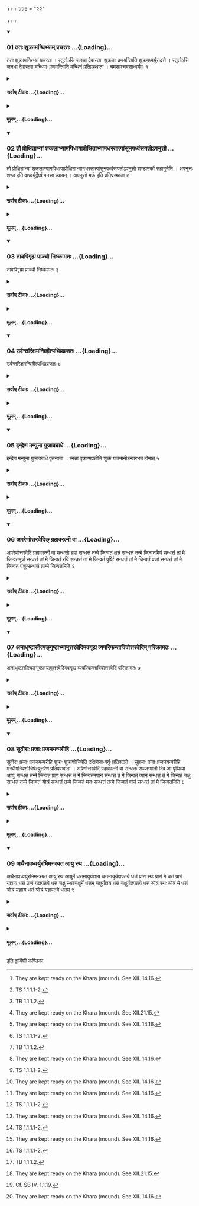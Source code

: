 +++
title = "२२"

+++

<div class="js_include" includetitle="true" newlevelforh1="3" unfilled url="/vedAH_yajuH/taittirIyam/sUtram/ApastambaH/shrautam/vishvAsa-prastutiH/12/22/01_tataH_shukrAmanthibhyAm_pracharataH.md">
<details open><summary><h3>01 ततः शुक्रामन्थिभ्याम् प्रचरतः ...{Loading}...</h3></summary>

ततः शुक्रामन्थिभ्यां प्रचरतः । स्तुतोऽसि जनधा देवास्त्वा शुक्रपाः प्रणयन्त्विति शुक्रमध्वर्युरादत्ते । स्तुतोऽसि जनधा देवास्त्वा मन्थिपाः प्रणयन्त्विति मन्थिनं प्रतिप्रस्थाता । चमसांश्चमसाध्वर्यवः १
</details>
</div>
<div class="js_include collapsed" newlevelforh1="4" title="सर्वाष् टीकाः" unfilled url="/vedAH_yajuH/taittirIyam/sUtram/ApastambaH/shrautam/sarvASh_TIkAH/12/22/01_tataH_shukrAmanthibhyAm_pracharataH.md">
<details><summary><h4>सर्वाष् टीकाः ...{Loading}...</h4></summary>
<details><summary>थिते</summary>

1. Then (the Adhvaryu and the Pratiprasthātr̥) perform the ritual with the Śukra and Manthin (-scoops).[^1] With stuto'si janadhā devāstvā śukrapāḥ...[^2] the Adhvaryu takes the Śukra (-scoop). With stuto'si janadhā devāstvā manthipāḥ...[^3] the Pratiprasthātr̥ takes the Manthin (-scoop). The Camasādhvaryus (take) the goblets.[^4]   

[^1]: They are kept ready on the Khara (mound). See XII. 14.16.   

[^2]: TS 1.1.1.1-2.  

[^3]: TB 1.1.1.2.  

[^4]: They are kept ready on the Khara (mound). See XII.21.15.   
</details>
</details>
</div>
<div class="js_include collapsed" newlevelforh1="4" title="मूलम्" unfilled url="/vedAH_yajuH/taittirIyam/sUtram/ApastambaH/shrautam/mUlam/12/22/01_tataH_shukrAmanthibhyAm_pracharataH.md">
<details><summary><h4>मूलम् ...{Loading}...</h4></summary>

ततः शुक्रामन्थिभ्यां प्रचरतः । स्तुतोऽसि जनधा देवास्त्वा शुक्रपाः प्रणयन्त्विति शुक्रमध्वर्युरादत्ते । स्तुतोऽसि जनधा देवास्त्वा मन्थिपाः प्रणयन्त्विति मन्थिनं प्रतिप्रस्थाता । चमसांश्चमसाध्वर्यवः १
</details>
</div>
<div class="js_include" includetitle="true" newlevelforh1="3" unfilled url="/vedAH_yajuH/taittirIyam/sUtram/ApastambaH/shrautam/vishvAsa-prastutiH/12/22/02_tau_proxitAbhyAM_shakalAbhyAmapidhAyAproxitAbhyAmadhastAtpAMsUnapadhvaMsayato-panuttau.md">
<details open><summary><h3>02 तौ प्रोक्षिताभ्यां शकलाभ्यामपिधायाप्रोक्षिताभ्यामधस्तात्पांसूनपध्वंसयतोऽपनुत्तौ ...{Loading}...</h3></summary>

तौ प्रोक्षिताभ्यां शकलाभ्यामपिधायाप्रोक्षिताभ्यामधस्तात्पांसूनपध्वंसयतोऽपनुत्तौ शण्डामर्कौ सहामुनेति । अपनुत्तः शण्ड इति वाध्वर्युर्द्वेष्यं मनसा ध्यायन् । अपनुत्तो मर्क इति प्रतिप्रस्थाता २
</details>
</div>
<div class="js_include collapsed" newlevelforh1="4" title="सर्वाष् टीकाः" unfilled url="/vedAH_yajuH/taittirIyam/sUtram/ApastambaH/shrautam/sarvASh_TIkAH/12/22/02_tau_proxitAbhyAM_shakalAbhyAmapidhAyAproxitAbhyAmadhastAtpAMsUnapadhvaMsayato-panuttau.md">
<details><summary><h4>सर्वाष् टीकाः ...{Loading}...</h4></summary>
<details><summary>थिते</summary>

2. Having covered these scoops by means of the two splinters on which water has been sprinkled, (the Adhvaryu and the Pratiprasthātr̥ wipe off the dust below them by means of the two splinters on which water has not been sprinkled, with apanuttau śaṇḍāmarkau saha N.N.[^1] or the Adharvyu (does this) with apanuttaḥ śaṇḍaḥ...[^2] while thinking about the enemy, and the Pratiprasthātr̥ (does this) with apanutto markaḥ...[^3]   

[^1]: The name of the enemy is to be used here. For the formula see TS VI.4.10.2.   

[^2-3]: For these formulae cp. ŚB IV.2.1.13.   
</details>
</details>
</div>
<div class="js_include collapsed" newlevelforh1="4" title="मूलम्" unfilled url="/vedAH_yajuH/taittirIyam/sUtram/ApastambaH/shrautam/mUlam/12/22/02_tau_proxitAbhyAM_shakalAbhyAmapidhAyAproxitAbhyAmadhastAtpAMsUnapadhvaMsayato-panuttau.md">
<details><summary><h4>मूलम् ...{Loading}...</h4></summary>

तौ प्रोक्षिताभ्यां शकलाभ्यामपिधायाप्रोक्षिताभ्यामधस्तात्पांसूनपध्वंसयतोऽपनुत्तौ शण्डामर्कौ सहामुनेति । अपनुत्तः शण्ड इति वाध्वर्युर्द्वेष्यं मनसा ध्यायन् । अपनुत्तो मर्क इति प्रतिप्रस्थाता २
</details>
</div>
<div class="js_include" includetitle="true" newlevelforh1="3" unfilled url="/vedAH_yajuH/taittirIyam/sUtram/ApastambaH/shrautam/vishvAsa-prastutiH/12/22/03_tAvapigRhya_prAnchau_niShkrAmataH.md">
<details open><summary><h3>03 तावपिगृह्य प्राञ्चौ निष्क्रामतः ...{Loading}...</h3></summary>

तावपिगृह्य प्राञ्चौ निष्क्रामतः ३
</details>
</div>
<div class="js_include collapsed" newlevelforh1="4" title="सर्वाष् टीकाः" unfilled url="/vedAH_yajuH/taittirIyam/sUtram/ApastambaH/shrautam/sarvASh_TIkAH/12/22/03_tAvapigRhya_prAnchau_niShkrAmataH.md">
<details><summary><h4>सर्वाष् टीकाः ...{Loading}...</h4></summary>
<details><summary>थिते</summary>

3. Holding those scoops[^1] they go out of the Havirdhāna shed) towards the east.[^2]   

[^1]: The Adhvaryu and the Pratiprasthātr̥, each one holds his cup with both the hands; one hand upon the cup and the other hand below it.  

[^2]: Cf. TS VI.4.10.2-3.   
</details>
</details>
</div>
<div class="js_include collapsed" newlevelforh1="4" title="मूलम्" unfilled url="/vedAH_yajuH/taittirIyam/sUtram/ApastambaH/shrautam/mUlam/12/22/03_tAvapigRhya_prAnchau_niShkrAmataH.md">
<details><summary><h4>मूलम् ...{Loading}...</h4></summary>

तावपिगृह्य प्राञ्चौ निष्क्रामतः ३
</details>
</div>
<div class="js_include" includetitle="true" newlevelforh1="3" unfilled url="/vedAH_yajuH/taittirIyam/sUtram/ApastambaH/shrautam/vishvAsa-prastutiH/12/22/04_urvantarixamanvihItyabhipravrajataH.md">
<details open><summary><h3>04 उर्वन्तरिक्षमन्विहीत्यभिप्रव्रजतः ...{Loading}...</h3></summary>

उर्वन्तरिक्षमन्विहीत्यभिप्रव्रजतः ४
</details>
</div>
<div class="js_include collapsed" newlevelforh1="4" title="सर्वाष् टीकाः" unfilled url="/vedAH_yajuH/taittirIyam/sUtram/ApastambaH/shrautam/sarvASh_TIkAH/12/22/04_urvantarixamanvihItyabhipravrajataH.md">
<details><summary><h4>सर्वाष् टीकाः ...{Loading}...</h4></summary>
<details><summary>थिते</summary>

4. With urvantarikṣamanvihi... they go forth. (continuously).  

</details>
</details>
</div>
<div class="js_include collapsed" newlevelforh1="4" title="मूलम्" unfilled url="/vedAH_yajuH/taittirIyam/sUtram/ApastambaH/shrautam/mUlam/12/22/04_urvantarixamanvihItyabhipravrajataH.md">
<details><summary><h4>मूलम् ...{Loading}...</h4></summary>

उर्वन्तरिक्षमन्विहीत्यभिप्रव्रजतः ४
</details>
</div>
<div class="js_include" includetitle="true" newlevelforh1="3" unfilled url="/vedAH_yajuH/taittirIyam/sUtram/ApastambaH/shrautam/vishvAsa-prastutiH/12/22/05_indreNa_manyunA_yujAvabAdhe.md">
<details open><summary><h3>05 इन्द्रेण मन्युना युजावबाधे ...{Loading}...</h3></summary>

इन्द्रेण मन्युना युजावबाधे पृतन्यता । घ्नता वृत्राण्यप्रतीति शुक्रं यजमानोऽन्वारभत होमात् ५
</details>
</div>
<div class="js_include collapsed" newlevelforh1="4" title="सर्वाष् टीकाः" unfilled url="/vedAH_yajuH/taittirIyam/sUtram/ApastambaH/shrautam/sarvASh_TIkAH/12/22/05_indreNa_manyunA_yujAvabAdhe.md">
<details><summary><h4>सर्वाष् टीकाः ...{Loading}...</h4></summary>
<details><summary>थिते</summary>

5. Upto the act of offering the libation, the sacrificer holds the Śukra(-cup) with indreṆa manyunā yujā...[^1]  

[^1]: For the ritual and the formula see MS IV.6.3.  
</details>
</details>
</div>
<div class="js_include collapsed" newlevelforh1="4" title="मूलम्" unfilled url="/vedAH_yajuH/taittirIyam/sUtram/ApastambaH/shrautam/mUlam/12/22/05_indreNa_manyunA_yujAvabAdhe.md">
<details><summary><h4>मूलम् ...{Loading}...</h4></summary>

इन्द्रेण मन्युना युजावबाधे पृतन्यता । घ्नता वृत्राण्यप्रतीति शुक्रं यजमानोऽन्वारभत होमात् ५
</details>
</div>
<div class="js_include" includetitle="true" newlevelforh1="3" unfilled url="/vedAH_yajuH/taittirIyam/sUtram/ApastambaH/shrautam/vishvAsa-prastutiH/12/22/06_apareNottaravedi~N_grahAvaratnI_vA.md">
<details open><summary><h3>06 अपरेणोत्तरवेदिङ् ग्रहावरत्नी वा ...{Loading}...</h3></summary>

अपरेणोत्तरवेदिं ग्रहावरत्नी वा सन्धत्तो ब्रह्म सन्धत्तं तन्मे जिन्वतं क्षत्त्रं सन्धत्तं तन्मे जिन्वतमिषं सन्धत्तं तां मे जिन्वतमूर्जं सन्धत्तं तां मे जिन्वतं रयिं सन्धत्तं तां मे जिन्वतं पुष्टिं सन्धत्तं तां मे जिन्वतं प्रजां सन्धत्तं तां मे जिन्वतं पशून्सन्धत्तं तान्मे जिन्वतमिति ६
</details>
</div>
<div class="js_include collapsed" newlevelforh1="4" title="सर्वाष् टीकाः" unfilled url="/vedAH_yajuH/taittirIyam/sUtram/ApastambaH/shrautam/sarvASh_TIkAH/12/22/06_apareNottaravedi~N_grahAvaratnI_vA.md">
<details><summary><h4>सर्वाष् टीकाः ...{Loading}...</h4></summary>
<details><summary>थिते</summary>

6. To the west of the Uttaravedi, the two join the two cups or their elbows to each other[^1] with brahma saṁ dhattam...[^2]   

[^1]: Cf. MS IV.6.3; ŚB IV.2.1.15.  

[^2]: TB I.1.1.1.  
</details>
</details>
</div>
<div class="js_include collapsed" newlevelforh1="4" title="मूलम्" unfilled url="/vedAH_yajuH/taittirIyam/sUtram/ApastambaH/shrautam/mUlam/12/22/06_apareNottaravedi~N_grahAvaratnI_vA.md">
<details><summary><h4>मूलम् ...{Loading}...</h4></summary>

अपरेणोत्तरवेदिं ग्रहावरत्नी वा सन्धत्तो ब्रह्म सन्धत्तं तन्मे जिन्वतं क्षत्त्रं सन्धत्तं तन्मे जिन्वतमिषं सन्धत्तं तां मे जिन्वतमूर्जं सन्धत्तं तां मे जिन्वतं रयिं सन्धत्तं तां मे जिन्वतं पुष्टिं सन्धत्तं तां मे जिन्वतं प्रजां सन्धत्तं तां मे जिन्वतं पशून्सन्धत्तं तान्मे जिन्वतमिति ६
</details>
</div>
<div class="js_include" includetitle="true" newlevelforh1="3" unfilled url="/vedAH_yajuH/taittirIyam/sUtram/ApastambaH/shrautam/vishvAsa-prastutiH/12/22/07_anAdhRShTAsItyanguShThAbhyAmuttaravedimavagRhya_vyapariphantAvivottaravedim_parikrAmataH.md">
<details open><summary><h3>07 अनाधृष्टासीत्यङ्गुष्ठाभ्यामुत्तरवेदिमवगृह्य व्यपरिफन्ताविवोत्तरवेदिम् परिक्रामतः ...{Loading}...</h3></summary>

अनाधृष्टासीत्यङ्गुष्ठाभ्यामुत्तरवेदिमवगृह्य व्यपरिफन्ताविवोत्तरवेदिं परिक्रामतः ७
</details>
</div>
<div class="js_include collapsed" newlevelforh1="4" title="सर्वाष् टीकाः" unfilled url="/vedAH_yajuH/taittirIyam/sUtram/ApastambaH/shrautam/sarvASh_TIkAH/12/22/07_anAdhRShTAsItyanguShThAbhyAmuttaravedimavagRhya_vyapariphantAvivottaravedim_parikrAmataH.md">
<details><summary><h4>सर्वाष् टीकाः ...{Loading}...</h4></summary>
<details><summary>थिते</summary>

7. Having pressed down (the edge of) the Uttaravedi by means of the great toes,[^1] with anādhr̥ṣṭāsi scratching the Uttaravedi as it were the two go round the Uttaravedi.[^2]  

[^1]: Cf. KS XXVII.8; cp. MS IV.6.2.  

[^2]: The Adhvaryu by the right and the Pratiprasthātr̥ by the left. Cf. TS VI.4.10.3.  
</details>
</details>
</div>
<div class="js_include collapsed" newlevelforh1="4" title="मूलम्" unfilled url="/vedAH_yajuH/taittirIyam/sUtram/ApastambaH/shrautam/mUlam/12/22/07_anAdhRShTAsItyanguShThAbhyAmuttaravedimavagRhya_vyapariphantAvivottaravedim_parikrAmataH.md">
<details><summary><h4>मूलम् ...{Loading}...</h4></summary>

अनाधृष्टासीत्यङ्गुष्ठाभ्यामुत्तरवेदिमवगृह्य व्यपरिफन्ताविवोत्तरवेदिं परिक्रामतः ७
</details>
</div>
<div class="js_include" includetitle="true" newlevelforh1="3" unfilled url="/vedAH_yajuH/taittirIyam/sUtram/ApastambaH/shrautam/vishvAsa-prastutiH/12/22/08_suvIrAH_prajAH_prajanayanparIhi.md">
<details open><summary><h3>08 सुवीराः प्रजाः प्रजनयन्परीहि ...{Loading}...</h3></summary>

सुवीराः प्रजाः प्रजनयन्परीहि शुक्रः शुक्रशोचिषेति दक्षिणेनाध्वर्युः प्रतिपद्यते । सुप्रजाः प्रजाः प्रजनयन्परीहि मन्थीमन्थिशोचिषेत्युत्तरेण प्रतिप्रस्थाता । अग्रेणोत्तरवेदिं ग्रहावरत्नी वा सन्धत्तः सञ्जग्मानौ दिव आ पृथिव्या आयुः सन्धत्तं तन्मे जिन्वतं प्राणं सन्धत्तं तं मे जिन्वतमपानं सन्धत्तं तं मे जिन्वतं व्यानं सन्धत्तं तं मे जिन्वतं चक्षुः सन्धत्तं तन्मे जिन्वतं श्रोत्रं सन्धत्तं तन्मे जिन्वतं मनः सन्धत्तं तन्मे जिन्वतं वाचं सन्धत्तं तां मे जिन्वतमिति ८
</details>
</div>
<div class="js_include collapsed" newlevelforh1="4" title="सर्वाष् टीकाः" unfilled url="/vedAH_yajuH/taittirIyam/sUtram/ApastambaH/shrautam/sarvASh_TIkAH/12/22/08_suvIrAH_prajAH_prajanayanparIhi.md">
<details><summary><h4>सर्वाष् टीकाः ...{Loading}...</h4></summary>
<details><summary>थिते</summary>

8. With suviraḥ prajāḥ prajanayan...[^1] the Adhvaryu goes along the south (to his place) and with suprajaḥ prajaḥ prajanayan...[^2] the Pratiprasthatr̥ (goes) along the north to his place.[^3] With saṁjagmānau diva ā pr̥thivyāḥ....[^4] they join the two cups or their elbows[^5] to each other.  

[^1]: TS VI. 4.10.4.  

[^2]: TS VI. 4.10.5,  

[^3]: Cf. ŚB IV. 2.1.16.17.  

[^4]: TB I. 1.1.2-3.  

[^5]: Cf. ŚB IV. 1.1.19.  
</details>
</details>
</div>
<div class="js_include collapsed" newlevelforh1="4" title="मूलम्" unfilled url="/vedAH_yajuH/taittirIyam/sUtram/ApastambaH/shrautam/mUlam/12/22/08_suvIrAH_prajAH_prajanayanparIhi.md">
<details><summary><h4>मूलम् ...{Loading}...</h4></summary>

सुवीराः प्रजाः प्रजनयन्परीहि शुक्रः शुक्रशोचिषेति दक्षिणेनाध्वर्युः प्रतिपद्यते । सुप्रजाः प्रजाः प्रजनयन्परीहि मन्थीमन्थिशोचिषेत्युत्तरेण प्रतिप्रस्थाता । अग्रेणोत्तरवेदिं ग्रहावरत्नी वा सन्धत्तः सञ्जग्मानौ दिव आ पृथिव्या आयुः सन्धत्तं तन्मे जिन्वतं प्राणं सन्धत्तं तं मे जिन्वतमपानं सन्धत्तं तं मे जिन्वतं व्यानं सन्धत्तं तं मे जिन्वतं चक्षुः सन्धत्तं तन्मे जिन्वतं श्रोत्रं सन्धत्तं तन्मे जिन्वतं मनः सन्धत्तं तन्मे जिन्वतं वाचं सन्धत्तं तां मे जिन्वतमिति ८
</details>
</div>
<div class="js_include" includetitle="true" newlevelforh1="3" unfilled url="/vedAH_yajuH/taittirIyam/sUtram/ApastambaH/shrautam/vishvAsa-prastutiH/12/22/09_athainAvadhvaryurabhimantrayata_Ayu_stha.md">
<details open><summary><h3>09 अथैनावध्वर्युरभिमन्त्रयत आयु स्थ ...{Loading}...</h3></summary>

अथैनावध्वर्युरभिमन्त्रयत आयु स्थ आयुर्मे धत्तमायुर्यज्ञाय धत्तमायुर्यज्ञपतये धत्तं प्राण स्थः प्राणं मे धत्तं प्राणं यज्ञाय धत्तं प्राणं यज्ञपतये धत्तं चक्षु स्थश्चक्षुर्मे धत्तम् चक्षुर्यज्ञय धत्तं चक्षुर्यज्ञपतये धत्तं श्रोत्रं स्थः श्रोत्रं मे धत्तं श्रोत्रं यज्ञाय धत्तं श्रोत्रं यज्ञपतये धत्तम् ९
</details>
</div>
<div class="js_include collapsed" newlevelforh1="4" title="सर्वाष् टीकाः" unfilled url="/vedAH_yajuH/taittirIyam/sUtram/ApastambaH/shrautam/sarvASh_TIkAH/12/22/09_athainAvadhvaryurabhimantrayata_Ayu_stha.md">
<details><summary><h4>सर्वाष् टीकाः ...{Loading}...</h4></summary>
<details><summary>थिते</summary>

9. Then the Adhvaryu addresses these two (cups) with āyu stha ayur me dhattam...,[^1]  

[^1]: TB 1.1.1.3-4. The Sūtra is incomplete. See the next Sūtra.  
</details>
</details>
</div>
<div class="js_include collapsed" newlevelforh1="4" title="मूलम्" unfilled url="/vedAH_yajuH/taittirIyam/sUtram/ApastambaH/shrautam/mUlam/12/22/09_athainAvadhvaryurabhimantrayata_Ayu_stha.md">
<details><summary><h4>मूलम् ...{Loading}...</h4></summary>

अथैनावध्वर्युरभिमन्त्रयत आयु स्थ आयुर्मे धत्तमायुर्यज्ञाय धत्तमायुर्यज्ञपतये धत्तं प्राण स्थः प्राणं मे धत्तं प्राणं यज्ञाय धत्तं प्राणं यज्ञपतये धत्तं चक्षु स्थश्चक्षुर्मे धत्तम् चक्षुर्यज्ञय धत्तं चक्षुर्यज्ञपतये धत्तं श्रोत्रं स्थः श्रोत्रं मे धत्तं श्रोत्रं यज्ञाय धत्तं श्रोत्रं यज्ञपतये धत्तम् ९
</details>
</div>





  
इति द्वाविंशी कण्डिका 
